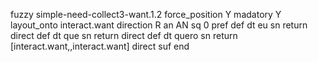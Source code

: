 fuzzy simple-need-collect3-want.1.2
   force_position Y
   madatory Y
   layout_onto interact.want
   direction R
   an AN
   sq 0
   pref 
   def 
    dt eu
    sn 
    return 
    direct 
   def 
    dt que
    sn 
    return 
    direct 
   def 
    dt quero
    sn 
    return [interact.want,,interact.want]
    direct 
   suf 
end
